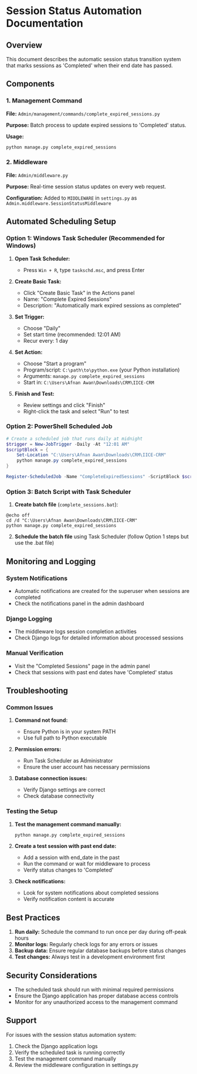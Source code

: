 # Session Status Automation Documentation

## Overview
This document describes the automatic session status transition system that marks sessions as 'Completed' when their end date has passed.

## Components

### 1. Management Command
**File:** `Admin/management/commands/complete_expired_sessions.py`

**Purpose:** Batch process to update expired sessions to 'Completed' status.

**Usage:**
```bash
python manage.py complete_expired_sessions
```

### 2. Middleware
**File:** `Admin/middleware.py`

**Purpose:** Real-time session status updates on every web request.

**Configuration:** Added to `MIDDLEWARE` in `settings.py` as `Admin.middleware.SessionStatusMiddleware`

## Automated Scheduling Setup

### Option 1: Windows Task Scheduler (Recommended for Windows)

1. **Open Task Scheduler:**
   - Press `Win + R`, type `taskschd.msc`, and press Enter

2. **Create Basic Task:**
   - Click "Create Basic Task" in the Actions panel
   - Name: "Complete Expired Sessions"
   - Description: "Automatically mark expired sessions as completed"

3. **Set Trigger:**
   - Choose "Daily"
   - Set start time (recommended: 12:01 AM)
   - Recur every: 1 day

4. **Set Action:**
   - Choose "Start a program"
   - Program/script: `C:\path\to\python.exe` (your Python installation)
   - Arguments: `manage.py complete_expired_sessions`
   - Start in: `C:\Users\Afnan Awan\Downloads\CRM\IICE-CRM`

5. **Finish and Test:**
   - Review settings and click "Finish"
   - Right-click the task and select "Run" to test

### Option 2: PowerShell Scheduled Job

```powershell
# Create a scheduled job that runs daily at midnight
$trigger = New-JobTrigger -Daily -At "12:01 AM"
$scriptBlock = {
    Set-Location "C:\Users\Afnan Awan\Downloads\CRM\IICE-CRM"
    python manage.py complete_expired_sessions
}

Register-ScheduledJob -Name "CompleteExpiredSessions" -ScriptBlock $scriptBlock -Trigger $trigger
```

### Option 3: Batch Script with Task Scheduler

1. **Create batch file** (`complete_sessions.bat`):
```batch
@echo off
cd /d "C:\Users\Afnan Awan\Downloads\CRM\IICE-CRM"
python manage.py complete_expired_sessions
```

2. **Schedule the batch file** using Task Scheduler (follow Option 1 steps but use the .bat file)

## Monitoring and Logging

### System Notifications
- Automatic notifications are created for the superuser when sessions are completed
- Check the notifications panel in the admin dashboard

### Django Logging
- The middleware logs session completion activities
- Check Django logs for detailed information about processed sessions

### Manual Verification
- Visit the "Completed Sessions" page in the admin panel
- Check that sessions with past end dates have 'Completed' status

## Troubleshooting

### Common Issues

1. **Command not found:**
   - Ensure Python is in your system PATH
   - Use full path to Python executable

2. **Permission errors:**
   - Run Task Scheduler as Administrator
   - Ensure the user account has necessary permissions

3. **Database connection issues:**
   - Verify Django settings are correct
   - Check database connectivity

### Testing the Setup

1. **Test the management command manually:**
   ```bash
   python manage.py complete_expired_sessions
   ```

2. **Create a test session with past end date:**
   - Add a session with end_date in the past
   - Run the command or wait for middleware to process
   - Verify status changes to 'Completed'

3. **Check notifications:**
   - Look for system notifications about completed sessions
   - Verify notification content is accurate

## Best Practices

1. **Run daily:** Schedule the command to run once per day during off-peak hours
2. **Monitor logs:** Regularly check logs for any errors or issues
3. **Backup data:** Ensure regular database backups before status changes
4. **Test changes:** Always test in a development environment first

## Security Considerations

- The scheduled task should run with minimal required permissions
- Ensure the Django application has proper database access controls
- Monitor for any unauthorized access to the management command

## Support

For issues with the session status automation system:
1. Check the Django application logs
2. Verify the scheduled task is running correctly
3. Test the management command manually
4. Review the middleware configuration in settings.py